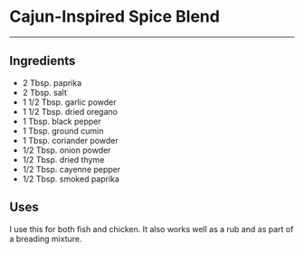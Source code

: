 # Cajun-Inspired Spice Blend
---
## Ingredients

- 2 Tbsp. paprika
- 2 Tbsp. salt
- 1 1/2 Tbsp. garlic powder
- 1 1/2 Tbsp. dried oregano
- 1 Tbsp. black pepper
- 1 Tbsp. ground cumin
- 1 Tbsp. coriander powder
- 1/2 Tbsp. onion powder
- 1/2 Tbsp. dried thyme
- 1/2 Tbsp. cayenne pepper
- 1/2 Tbsp. smoked paprika

## Uses

I use this for both fish and chicken. It also works well as a rub and as part of a breading mixture.